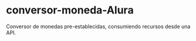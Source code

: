 # conversor-moneda-Alura
Conversor de monedas pre-establecidas, consumiendo recursos desde una API.
